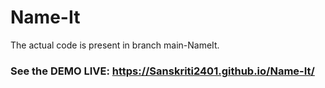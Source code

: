 # Name-It

The actual code is present in branch main-NameIt.

### See the DEMO LIVE: https://Sanskriti2401.github.io/Name-It/

